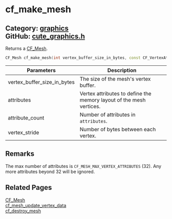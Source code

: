 [//]: # (This file is automatically generated by Cute Framework's docs parser.)
[//]: # (Do not edit this file by hand!)
[//]: # (See: https://github.com/RandyGaul/cute_framework/blob/master/samples/docs_parser.cpp)
[](../header.md ':include')

# cf_make_mesh

Category: [graphics](/api_reference?id=graphics)  
GitHub: [cute_graphics.h](https://github.com/RandyGaul/cute_framework/blob/master/include/cute_graphics.h)  
---

Returns a [CF_Mesh](/graphics/cf_mesh.md).

```cpp
CF_Mesh cf_make_mesh(int vertex_buffer_size_in_bytes, const CF_VertexAttribute* attributes, int attribute_count, int vertex_stride);
```

Parameters | Description
--- | ---
vertex_buffer_size_in_bytes | The size of the mesh's vertex buffer.
attributes | Vertex attributes to define the memory layout of the mesh vertices.
attribute_count | Number of attributes in `attributes`.
vertex_stride | Number of bytes between each vertex.

## Remarks

The max number of attributes is `CF_MESH_MAX_VERTEX_ATTRIBUTES` (32). Any more attributes beyond 32 will be ignored.

## Related Pages

[CF_Mesh](/graphics/cf_mesh.md)  
[cf_mesh_update_vertex_data](/graphics/cf_mesh_update_vertex_data.md)  
[cf_destroy_mesh](/graphics/cf_destroy_mesh.md)  
